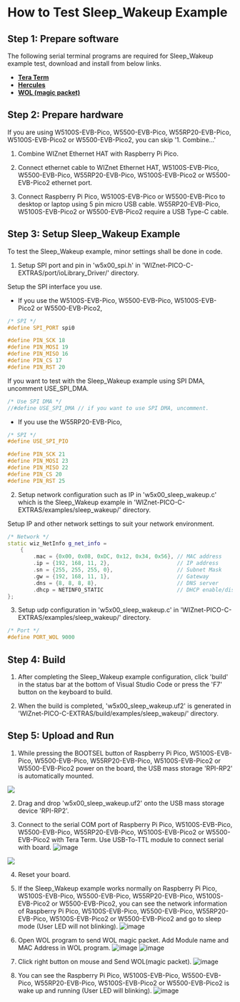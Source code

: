 # How to Test Sleep_Wakeup Example



## Step 1: Prepare software

The following serial terminal programs are required for Sleep_Wakeup example test, download and install from below links.

- [**Tera Term**][link-tera_term]
- [**Hercules**][link-hercules]
- [**WOL (magic packet)**][link-wol]


## Step 2: Prepare hardware

If you are using W5100S-EVB-Pico, W5500-EVB-Pico, W55RP20-EVB-Pico, W5100S-EVB-Pico2 or W5500-EVB-Pico2, you can skip '1. Combine...'

1. Combine WIZnet Ethernet HAT with Raspberry Pi Pico.

2. Connect ethernet cable to WIZnet Ethernet HAT, W5100S-EVB-Pico, W5500-EVB-Pico, W55RP20-EVB-Pico, W5100S-EVB-Pico2 or W5500-EVB-Pico2 ethernet port.

3. Connect Raspberry Pi Pico, W5100S-EVB-Pico or W5500-EVB-Pico to desktop or laptop using 5 pin micro USB cable. W55RP20-EVB-Pico, W5100S-EVB-Pico2 or W5500-EVB-Pico2 require a USB Type-C cable.



## Step 3: Setup Sleep_Wakeup Example

To test the Sleep_Wakeup example, minor settings shall be done in code.

1. Setup SPI port and pin in 'w5x00_spi.h' in 'WIZnet-PICO-C-EXTRAS/port/ioLibrary_Driver/' directory.

Setup the SPI interface you use.
- If you use the W5100S-EVB-Pico, W5500-EVB-Pico, W5100S-EVB-Pico2 or W5500-EVB-Pico2,

```cpp
/* SPI */
#define SPI_PORT spi0

#define PIN_SCK 18
#define PIN_MOSI 19
#define PIN_MISO 16
#define PIN_CS 17
#define PIN_RST 20
```

If you want to test with the Sleep_Wakeup example using SPI DMA, uncomment USE_SPI_DMA.

```cpp
/* Use SPI DMA */
//#define USE_SPI_DMA // if you want to use SPI DMA, uncomment.
```
- If you use the W55RP20-EVB-Pico,
```cpp
/* SPI */
#define USE_SPI_PIO

#define PIN_SCK 21
#define PIN_MOSI 23
#define PIN_MISO 22
#define PIN_CS 20
#define PIN_RST 25
```

2. Setup network configuration such as IP in 'w5x00_sleep_wakeup.c' which is the Sleep_Wakeup example in 'WIZnet-PICO-C-EXTRAS/examples/sleep_wakeup/' directory.

Setup IP and other network settings to suit your network environment.

```cpp
/* Network */
static wiz_NetInfo g_net_info =
    {
        .mac = {0x00, 0x08, 0xDC, 0x12, 0x34, 0x56}, // MAC address
        .ip = {192, 168, 11, 2},                     // IP address
        .sn = {255, 255, 255, 0},                    // Subnet Mask
        .gw = {192, 168, 11, 1},                     // Gateway
        .dns = {8, 8, 8, 8},                         // DNS server
        .dhcp = NETINFO_STATIC                       // DHCP enable/disable
};
```

3. Setup udp configuration in 'w5x00_sleep_wakeup.c' in 'WIZnet-PICO-C-EXTRAS/examples/sleep_wakeup/' directory.

```cpp
/* Port */
#define PORT_WOL 9000
```



## Step 4: Build

1. After completing the Sleep_Wakeup example configuration, click 'build' in the status bar at the bottom of Visual Studio Code or press the 'F7' button on the keyboard to build.

2. When the build is completed, 'w5x00_sleep_wakeup.uf2' is generated in 'WIZnet-PICO-C-EXTRAS/build/examples/sleep_wakeup/' directory.



## Step 5: Upload and Run

1. While pressing the BOOTSEL button of Raspberry Pi Pico, W5100S-EVB-Pico, W5500-EVB-Pico, W55RP20-EVB-Pico, W5100S-EVB-Pico2 or W5500-EVB-Pico2 power on the board, the USB mass storage 'RPI-RP2' is automatically mounted.

![][link-raspberry_pi_pico_usb_mass_storage]

2. Drag and drop 'w5x00_sleep_wakeup.uf2' onto the USB mass storage device 'RPI-RP2'.

3. Connect to the serial COM port of Raspberry Pi Pico, W5100S-EVB-Pico, W5500-EVB-Pico, W55RP20-EVB-Pico, W5100S-EVB-Pico2 or W5500-EVB-Pico2 with Tera Term.
Use USB-To-TTL module to connect serial with board.
![image](https://github.com/user-attachments/assets/88888772-8a6f-4605-87b9-afb579da721c)

![][link-connect_to_serial_com_port]

4. Reset your board.

5. If the Sleep_Wakeup example works normally on Raspberry Pi Pico, W5100S-EVB-Pico, W5500-EVB-Pico, W55RP20-EVB-Pico, W5100S-EVB-Pico2 or W5500-EVB-Pico2, you can see the network information of Raspberry Pi Pico, W5100S-EVB-Pico, W5500-EVB-Pico, W55RP20-EVB-Pico, W5100S-EVB-Pico2 or W5500-EVB-Pico2 and go to sleep mode (User LED will not blinking).
![image](https://github.com/user-attachments/assets/866ed418-f830-4fd9-b47e-fe38d8dceb08)

6. Open WOL program to send WOL magic packet.
Add Module name and MAC Address in WOL program.
![image](https://github.com/user-attachments/assets/2aca17d1-f364-4d2d-842e-b769d5fbd1f4)
![image](https://github.com/user-attachments/assets/227b949e-91d0-415c-9637-cdc423f7cffc)

7. Click right button on mouse and Send WOL(magic packet).
![image](https://github.com/user-attachments/assets/4e3f75ba-79f3-428e-8230-742ef88e72b0)

8. You can see the Raspberry Pi Pico, W5100S-EVB-Pico, W5500-EVB-Pico, W55RP20-EVB-Pico, W5100S-EVB-Pico2 or W5500-EVB-Pico2 is wake up and running (User LED will blinking).
![image](https://github.com/user-attachments/assets/26f0184d-385b-4748-8c12-e61cb7d72bf3)





<!--
Link
-->

[link-tera_term]: https://osdn.net/projects/ttssh2/releases/
[link-hercules]: https://www.hw-group.com/software/hercules-setup-utility
[link-wol]: https://apps.microsoft.com/detail/9nblggh51pb3?hl=ko-KR&gl=KR
[link-raspberry_pi_pico_usb_mass_storage]: https://github.com/WIZnet-ioNIC/WIZnet-PICO-C/blob/main/static/images/loopback/raspberry_pi_pico_usb_mass_storage.png
[link-connect_to_serial_com_port]: https://github.com/WIZnet-ioNIC/WIZnet-PICO-C/blob/main/static/images/loopback/connect_to_serial_com_port.png
[link-see_network_information_of_raspberry_pi_pico_and_open_loopback_server]: https://github.com/WIZnet-ioNIC/WIZnet-PICO-C/blob/main/static/images/loopback/see_network_information_of_raspberry_pi_pico_and_open_loopback_server.png
[link-connect_to_loopback_server_using_hercules_tcp_client_1]: https://github.com/WIZnet-ioNIC/WIZnet-PICO-C/blob/main/static/images/loopback/connect_to_loopback_server_using_hercules_tcp_client_1.png
[link-connect_to_loopback_server_using_hercules_tcp_client_2]: https://github.com/WIZnet-ioNIC/WIZnet-PICO-C/blob/main/static/images/loopback/connect_to_loopback_server_using_hercules_tcp_client_2.png
[link-receive_back_sent_message]: https://github.com/WIZnet-ioNIC/WIZnet-PICO-C/blob/main/static/images/loopback/receive_back_sent_message.png
